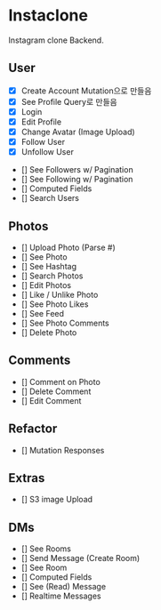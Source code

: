 # Instaclone

Instagram clone Backend.

## User

- [x] Create Account Mutation으로 만들음
- [x] See Profile Query로 만들음
- [x] Login
- [x] Edit Profile
- [x] Change Avatar (Image Upload)
- [x] Follow User
- [x] Unfollow User
- [] See Followers w/ Pagination
- [] See Following w/ Pagination
- [] Computed Fields
- [] Search Users

## Photos

- [] Upload Photo (Parse #)
- [] See Photo
- [] See Hashtag
- [] Search Photos
- [] Edit Photos
- [] Like / Unlike Photo
- [] See Photo Likes
- [] See Feed
- [] See Photo Comments
- [] Delete Photo

## Comments

- [] Comment on Photo
- [] Delete Comment
- [] Edit Comment

## Refactor

- [] Mutation Responses

## Extras

- [] S3 image Upload

## DMs

- [] See Rooms
- [] Send Message (Create Room)
- [] See Room
- [] Computed Fields
- [] See (Read) Message
- [] Realtime Messages
